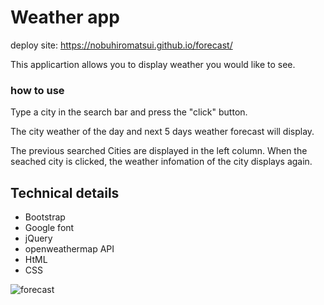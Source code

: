 # Weather app

deploy site: https://nobuhiromatsui.github.io/forecast/

This applicartion allows you to display weather you would like to see.

<h3>how to use</h3>
Type a city in the search bar and press the "click" button.

The city weather of the day and next 5 days weather forecast will display. 

The previous searched Cities are displayed in the left column.
When the seached city is clicked, the weather infomation of the city displays again.

<h2>Technical details</h2>
<ul>
<li>Bootstrap</li>
<li>Google font</li>
<li>jQuery</li>
<li>openweathermap API</li>
<li>HtML</li>
 <li>CSS</li>
</ul>
  
 <img src="https://nobuhiromatsui.github.io/forecast/img/forecastAPP.png" alt="forecast">


